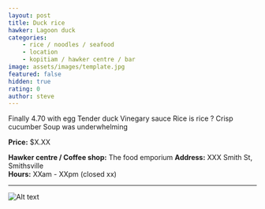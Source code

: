 ```yaml
---
layout: post
title: Duck rice
hawker: Lagoon duck
categories: 
    - rice / noodles / seafood
    - location
    - kopitiam / hawker centre / bar
image: assets/images/template.jpg
featured: false
hidden: true
rating: 0
author: steve
---
```


Finally
4.70 with egg
Tender duck 
Vinegary sauce 
Rice is rice ? 
Crisp cucumber 
Soup was underwhelming

**Price:** $X.XX  

**Hawker centre / Coffee shop:** The food emporium
**Address:** XXX Smith St, Smithsville  
**Hours:** XXam - XXpm (closed xx)  

***  

![Alt text](/assets/images/image.jpg "description text")